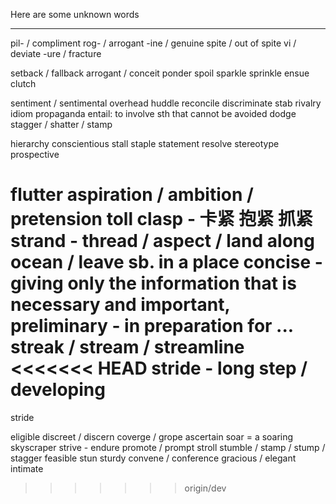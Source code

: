 Here are some unknown words

-----------------------

pil- / compliment
rog- / arrogant
-ine / genuine
spite / out of spite
vi / deviate
-ure / fracture

setback / fallback
arrogant / conceit
ponder
spoil
sparkle
sprinkle
ensue
clutch

sentiment / sentimental
overhead
huddle
reconcile
discriminate
stab
rivalry
idiom
propaganda
entail: to involve sth that cannot be avoided
dodge
stagger / shatter / stamp

hierarchy
conscientious
stall
staple
statement
resolve
stereotype
prospective

flutter
aspiration / ambition / pretension
toll
clasp - 卡紧 抱紧 抓紧
strand - thread / aspect / land along ocean / leave sb. in a place
concise - giving only the information that is necessary and important,
preliminary - in preparation for ...
streak / stream / streamline
<<<<<<< HEAD
stride - long step / developing
=======
stride

eligible
discreet / discern
coverge / grope
ascertain
soar = a soaring skyscraper
strive - endure
promote / prompt
stroll
stumble / stamp / stump / stagger
feasible
stun
sturdy
convene / conference
gracious / elegant
intimate
>>>>>>> origin/dev
